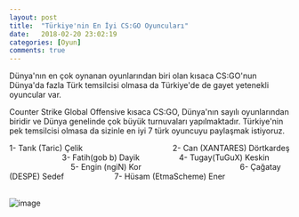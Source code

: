 ```yaml
---
layout: post
title:  "Türkiye'nin En İyi CS:GO Oyuncuları"
date:   2018-02-20 23:02:19
categories: [Oyun]
comments: true
---
```

Dünya'nın en çok oynanan oyunlarından biri olan kısaca CS:GO'nun Dünya'da fazla Türk temsilcisi olmasa da Türkiye'de de gayet yetenekli oyuncular var.

Counter Strike Global Offensive kısaca CS:GO, Dünya'nın sayılı oyunlarından biridir ve Dünya genelinde çok büyük turnuvaları yapılmaktadır. Türkiye'nin pek temsilcisi olmasa da sizinle en iyi 7 türk oyuncuyu paylaşmak istiyoruz.



1- Tarık (Taric) Çelik                                          
2- Can (XANTARES) Dörtkardeş                          
3- Fatih(gob b) Dayik                   
4- Tugay(TuGuX) Keskin                                         
5- Engin (ngiN) Kor                                                    
6- Çağatay (DESPE) Sedef                       
7- Hüsam (EtmaScheme) Ener                                           
               

![image](https://www.m-powers.net/wp-content/uploads/2016/12/cs-go-817x320.png)
